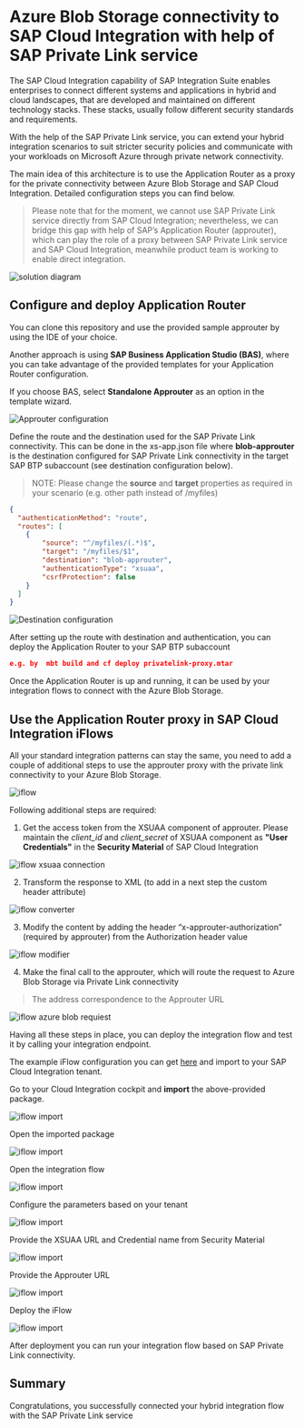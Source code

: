 # Azure Blob Storage connectivity to SAP Cloud Integration with help of SAP Private Link service

The SAP Cloud Integration capability of SAP Integration Suite enables enterprises to connect different systems and applications in hybrid and cloud landscapes, that are developed and maintained on different technology stacks. These stacks, usually follow different security standards and requirements. 

With the help of the SAP Private Link service, you can extend your hybrid integration scenarios to suit stricter security policies and communicate with your workloads on Microsoft Azure through private network connectivity. 

The main idea of this architecture is to use the Application Router as a proxy for the private connectivity between Azure Blob Storage and SAP Cloud Integration. Detailed configuration steps you can find below.

>Please note that for the moment, we cannot use SAP Private Link service directly from SAP Cloud Integration; nevertheless, we can bridge this gap with help of SAP’s Application Router (approuter), which can play the role of a proxy between SAP Private Link service and SAP Cloud Integration, meanwhile product team is working to enable direct integration.

![solution diagram](../img/azure-blob-cloud-integration.png)


## Configure and deploy Application Router 

You can clone this repository and use the provided sample approuter by using the IDE of your choice.

Another approach is using **SAP Business Application Studio (BAS)**, where you can take advantage of the provided templates for your Application Router configuration.

If you choose BAS, select **Standalone Approuter** as an option in the template wizard. 

![Approuter configuration](../img/approuter-config.png)

Define the route and the destination used for the SAP Private Link connectivity. This can be done in the xs-app.json file where **blob-approuter** is the destination configured for SAP Private Link connectivity in the target SAP BTP subaccount (see destination configuration below).  

>NOTE: Please change the **source** and **target** properties as required in your scenario (e.g. other path instead of /myfiles)

 
```json
{
  "authenticationMethod": "route",
  "routes": [
    {
        "source": "^/myfiles/(.*)$",
        "target": "/myfiles/$1",
        "destination": "blob-approuter",
        "authenticationType": "xsuaa",
        "csrfProtection": false
    }
  ]
}
```

![Destination configuration](../img/destination-blob.png)


After setting up the route with destination and authentication, you can deploy the Application Router to your SAP BTP subaccount 
```json
e.g. by  mbt build and cf deploy privatelink-proxy.mtar 
```

Once the Application Router is up and running, it can be used by your integration flows to connect with the Azure Blob Storage. 

## Use the Application Router proxy in SAP Cloud Integration iFlows

All your standard integration patterns can stay the same, you need to add a couple of additional steps to use the approuter proxy with the private link connectivity to your Azure Blob Storage.

![iflow](../img/iflow-blob.png)

Following additional steps are required:

1.	Get the access token from the XSUAA component of approuter. Please maintain the *client_id* and *client_secret* of XSUAA component as **"User Credentials"** in the **Security Material** of SAP Cloud Integration

 ![iflow xsuaa connection](../img/iflow-connection.png)

2.	Transform the response to XML (to add in a next step the custom header attribute)

  ![iflow converter](../img/iflow-converter.png)

3.	Modify the content by adding the header “x-approuter-authorization” (required by approuter) from the Authorization header value

  ![iflow modifier](../img/iflow-content-modifier.png)

4.	Make the final call to the approuter, which will route the request to Azure Blob Storage via Private Link connectivity
  
  >The address correspondence to the Approuter URL 

  ![iflow azure blob requiest](../img/iflow-azure-blob-connect.png)

Having all these steps in place, you can deploy the integration flow and test it by calling your integration endpoint.

The example iFlow configuration you can get [here](iflow/PrivateLinkProxyAzureBlob.zip) and import to your SAP Cloud Integration tenant.

Go to your Cloud Integration cockpit and **import** the above-provided package.

  ![iflow import](../img/iflow-import.png)

Open the imported package

  ![iflow import](../img/iflow-import-open.png)

Open the integration flow

  ![iflow import](../img/iflow-blob-open.png)

Configure the parameters based on your tenant

  ![iflow import](../img/iflow-configure-blob.png)

Provide the XSUAA URL and Credential name from Security Material

  ![iflow import](../img/iflow-configure1-blob.png)

Provide the Approuter URL

  ![iflow import](../img/iflow-configure2-blob.png)

Deploy the iFlow

  ![iflow import](../img/iflow-deploy-blob.png)

After deployment you can run your integration flow based on SAP Private Link connectivity.

## Summary

Congratulations, you successfully connected your hybrid integration flow with the SAP Private Link service



